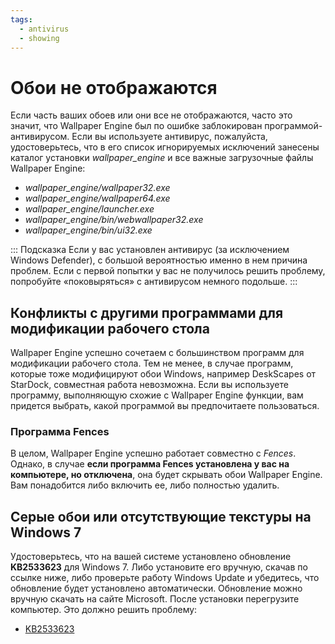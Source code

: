 ```yaml
---
tags:
  - antivirus
  - showing
---
```


# Обои не отображаются

Если часть ваших обоев или они все не отображаются, часто это значит, что Wallpaper Engine был по ошибке заблокирован программой-антивирусом. Если вы используете антивирус, пожалуйста, удостоверьтесь, что в его список игнорируемых исключений занесены каталог установки *wallpaper_engine* и все важные загрузочные файлы Wallpaper Engine:

* *wallpaper_engine/wallpaper32.exe*
* *wallpaper_engine/wallpaper64.exe*
* *wallpaper_engine/launcher.exe*
* *wallpaper_engine/bin/webwallpaper32.exe*
* *wallpaper_engine/bin/ui32.exe*

::: Подсказка Если у вас установлен антивирус (за исключением Windows Defender), с большой вероятностью именно в нем причина проблем. Если с первой попытки у вас не получилось решить проблему, попробуйте «поковыряться» с антивирусом немного подольше. :::

## Конфликты с другими программами для модификации рабочего стола

Wallpaper Engine успешно сочетаем с большинством программ для модификации рабочего стола. Тем не менее, в случае программ, которые тоже модифицируют обои Windows, например DeskScapes от StarDock, совместная работа невозможна. Если вы используете программу, выполняющую схожие с Wallpaper Engine функции, вам придется выбрать, какой программой вы предпочитаете пользоваться.

### Программа Fences

В целом, Wallpaper Engine успешно работает совместно с *Fences*. Однако, в случае **если программа Fences установлена у вас на компьютере, но отключена**, она будет скрывать обои Wallpaper Engine. Вам понадобится либо включить ее, либо полностью удалить.

## Серые обои или отсутствующие текстуры на Windows 7

Удостоверьтесь, что на вашей системе установлено обновление **KB2533623** для Windows 7. Либо установите его вручную, скачав по ссылке ниже, либо проверьте работу Windows Update и убедитесь, что обновление будет установлено автоматически. Обновление можно вручную скачать на сайте Microsoft. После установки перегрузите компьютер. Это должно решить проблему:

* [KB2533623](https://support.microsoft.com/en-us/help/2533623/microsoft-security-advisory-insecure-library-loading-could-allow-remot)